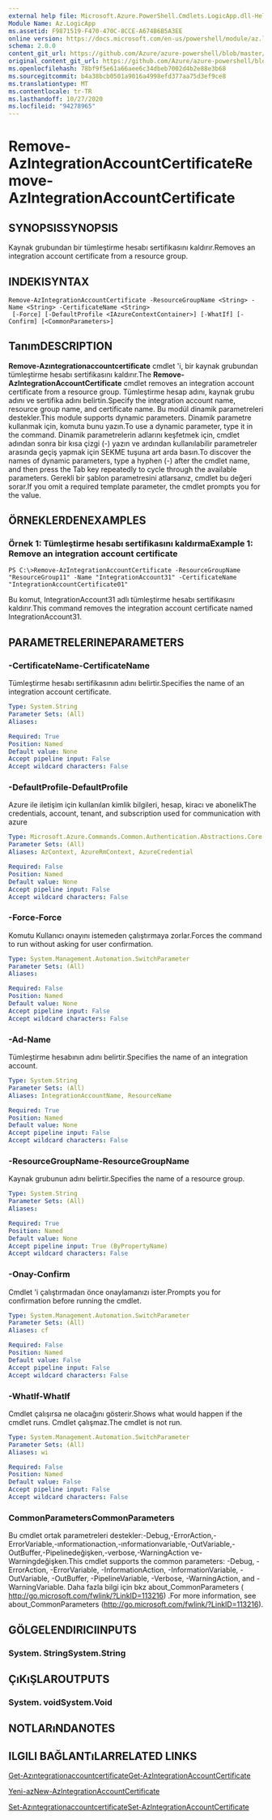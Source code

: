 ```yaml
---
external help file: Microsoft.Azure.PowerShell.Cmdlets.LogicApp.dll-Help.xml
Module Name: Az.LogicApp
ms.assetid: F9871519-F470-470C-8CCE-A674B6B5A3EE
online version: https://docs.microsoft.com/en-us/powershell/module/az.logicapp/remove-azintegrationaccountcertificate
schema: 2.0.0
content_git_url: https://github.com/Azure/azure-powershell/blob/master/src/LogicApp/LogicApp/help/Remove-AzIntegrationAccountCertificate.md
original_content_git_url: https://github.com/Azure/azure-powershell/blob/master/src/LogicApp/LogicApp/help/Remove-AzIntegrationAccountCertificate.md
ms.openlocfilehash: 78bf9f5e61a66aee6c34dbeb7002d4b2e88e3b68
ms.sourcegitcommit: b4a38bcb0501a9016a4998efd377aa75d3ef9ce8
ms.translationtype: MT
ms.contentlocale: tr-TR
ms.lasthandoff: 10/27/2020
ms.locfileid: "94278965"
---
```

# <span data-ttu-id="753cc-101">Remove-AzIntegrationAccountCertificate</span><span class="sxs-lookup"><span data-stu-id="753cc-101">Remove-AzIntegrationAccountCertificate</span></span>

## <span data-ttu-id="753cc-102">SYNOPSIS</span><span class="sxs-lookup"><span data-stu-id="753cc-102">SYNOPSIS</span></span>
<span data-ttu-id="753cc-103">Kaynak grubundan bir tümleştirme hesabı sertifikasını kaldırır.</span><span class="sxs-lookup"><span data-stu-id="753cc-103">Removes an integration account certificate from a resource group.</span></span>

## <span data-ttu-id="753cc-104">INDEKI</span><span class="sxs-lookup"><span data-stu-id="753cc-104">SYNTAX</span></span>

```
Remove-AzIntegrationAccountCertificate -ResourceGroupName <String> -Name <String> -CertificateName <String>
 [-Force] [-DefaultProfile <IAzureContextContainer>] [-WhatIf] [-Confirm] [<CommonParameters>]
```

## <span data-ttu-id="753cc-105">Tanım</span><span class="sxs-lookup"><span data-stu-id="753cc-105">DESCRIPTION</span></span>
<span data-ttu-id="753cc-106">**Remove-Azıntegrationaccountcertificate** cmdlet 'i, bir kaynak grubundan tümleştirme hesabı sertifikasını kaldırır.</span><span class="sxs-lookup"><span data-stu-id="753cc-106">The **Remove-AzIntegrationAccountCertificate** cmdlet removes an integration account certificate from a resource group.</span></span>
<span data-ttu-id="753cc-107">Tümleştirme hesap adını, kaynak grubu adını ve sertifika adını belirtin.</span><span class="sxs-lookup"><span data-stu-id="753cc-107">Specify the integration account name, resource group name, and certificate name.</span></span>
<span data-ttu-id="753cc-108">Bu modül dinamik parametreleri destekler.</span><span class="sxs-lookup"><span data-stu-id="753cc-108">This module supports dynamic parameters.</span></span>
<span data-ttu-id="753cc-109">Dinamik parametre kullanmak için, komuta bunu yazın.</span><span class="sxs-lookup"><span data-stu-id="753cc-109">To use a dynamic parameter, type it in the command.</span></span>
<span data-ttu-id="753cc-110">Dinamik parametrelerin adlarını keşfetmek için, cmdlet adından sonra bir kısa çizgi (-) yazın ve ardından kullanılabilir parametreler arasında geçiş yapmak için SEKME tuşuna art arda basın.</span><span class="sxs-lookup"><span data-stu-id="753cc-110">To discover the names of dynamic parameters, type a hyphen (-) after the cmdlet name, and then press the Tab key repeatedly to cycle through the available parameters.</span></span>
<span data-ttu-id="753cc-111">Gerekli bir şablon parametresini atlarsanız, cmdlet bu değeri sorar.</span><span class="sxs-lookup"><span data-stu-id="753cc-111">If you omit a required template parameter, the cmdlet prompts you for the value.</span></span>

## <span data-ttu-id="753cc-112">ÖRNEKLERDEN</span><span class="sxs-lookup"><span data-stu-id="753cc-112">EXAMPLES</span></span>

### <span data-ttu-id="753cc-113">Örnek 1: Tümleştirme hesabı sertifikasını kaldırma</span><span class="sxs-lookup"><span data-stu-id="753cc-113">Example 1: Remove an integration account certificate</span></span>
```
PS C:\>Remove-AzIntegrationAccountCertificate -ResourceGroupName "ResourceGroup11" -Name "IntegrationAccount31" -CertificateName "IntegrationAccountCertificate01"
```

<span data-ttu-id="753cc-114">Bu komut, IntegrationAccount31 adlı tümleştirme hesabı sertifikasını kaldırır.</span><span class="sxs-lookup"><span data-stu-id="753cc-114">This command removes the integration account certificate named IntegrationAccount31.</span></span>

## <span data-ttu-id="753cc-115">PARAMETRELERINE</span><span class="sxs-lookup"><span data-stu-id="753cc-115">PARAMETERS</span></span>

### <span data-ttu-id="753cc-116">-CertificateName</span><span class="sxs-lookup"><span data-stu-id="753cc-116">-CertificateName</span></span>
<span data-ttu-id="753cc-117">Tümleştirme hesabı sertifikasının adını belirtir.</span><span class="sxs-lookup"><span data-stu-id="753cc-117">Specifies the name of an integration account certificate.</span></span>

```yaml
Type: System.String
Parameter Sets: (All)
Aliases:

Required: True
Position: Named
Default value: None
Accept pipeline input: False
Accept wildcard characters: False
```

### <span data-ttu-id="753cc-118">-DefaultProfile</span><span class="sxs-lookup"><span data-stu-id="753cc-118">-DefaultProfile</span></span>
<span data-ttu-id="753cc-119">Azure ile iletişim için kullanılan kimlik bilgileri, hesap, kiracı ve abonelik</span><span class="sxs-lookup"><span data-stu-id="753cc-119">The credentials, account, tenant, and subscription used for communication with azure</span></span>

```yaml
Type: Microsoft.Azure.Commands.Common.Authentication.Abstractions.Core.IAzureContextContainer
Parameter Sets: (All)
Aliases: AzContext, AzureRmContext, AzureCredential

Required: False
Position: Named
Default value: None
Accept pipeline input: False
Accept wildcard characters: False
```

### <span data-ttu-id="753cc-120">-Force</span><span class="sxs-lookup"><span data-stu-id="753cc-120">-Force</span></span>
<span data-ttu-id="753cc-121">Komutu Kullanıcı onayını istemeden çalıştırmaya zorlar.</span><span class="sxs-lookup"><span data-stu-id="753cc-121">Forces the command to run without asking for user confirmation.</span></span>

```yaml
Type: System.Management.Automation.SwitchParameter
Parameter Sets: (All)
Aliases:

Required: False
Position: Named
Default value: None
Accept pipeline input: False
Accept wildcard characters: False
```

### <span data-ttu-id="753cc-122">-Ad</span><span class="sxs-lookup"><span data-stu-id="753cc-122">-Name</span></span>
<span data-ttu-id="753cc-123">Tümleştirme hesabının adını belirtir.</span><span class="sxs-lookup"><span data-stu-id="753cc-123">Specifies the name of an integration account.</span></span>

```yaml
Type: System.String
Parameter Sets: (All)
Aliases: IntegrationAccountName, ResourceName

Required: True
Position: Named
Default value: None
Accept pipeline input: False
Accept wildcard characters: False
```

### <span data-ttu-id="753cc-124">-ResourceGroupName</span><span class="sxs-lookup"><span data-stu-id="753cc-124">-ResourceGroupName</span></span>
<span data-ttu-id="753cc-125">Kaynak grubunun adını belirtir.</span><span class="sxs-lookup"><span data-stu-id="753cc-125">Specifies the name of a resource group.</span></span>

```yaml
Type: System.String
Parameter Sets: (All)
Aliases:

Required: True
Position: Named
Default value: None
Accept pipeline input: True (ByPropertyName)
Accept wildcard characters: False
```

### <span data-ttu-id="753cc-126">-Onay</span><span class="sxs-lookup"><span data-stu-id="753cc-126">-Confirm</span></span>
<span data-ttu-id="753cc-127">Cmdlet 'i çalıştırmadan önce onaylamanızı ister.</span><span class="sxs-lookup"><span data-stu-id="753cc-127">Prompts you for confirmation before running the cmdlet.</span></span>

```yaml
Type: System.Management.Automation.SwitchParameter
Parameter Sets: (All)
Aliases: cf

Required: False
Position: Named
Default value: False
Accept pipeline input: False
Accept wildcard characters: False
```

### <span data-ttu-id="753cc-128">-WhatIf</span><span class="sxs-lookup"><span data-stu-id="753cc-128">-WhatIf</span></span>
<span data-ttu-id="753cc-129">Cmdlet çalışırsa ne olacağını gösterir.</span><span class="sxs-lookup"><span data-stu-id="753cc-129">Shows what would happen if the cmdlet runs.</span></span>
<span data-ttu-id="753cc-130">Cmdlet çalışmaz.</span><span class="sxs-lookup"><span data-stu-id="753cc-130">The cmdlet is not run.</span></span>

```yaml
Type: System.Management.Automation.SwitchParameter
Parameter Sets: (All)
Aliases: wi

Required: False
Position: Named
Default value: False
Accept pipeline input: False
Accept wildcard characters: False
```

### <span data-ttu-id="753cc-131">CommonParameters</span><span class="sxs-lookup"><span data-stu-id="753cc-131">CommonParameters</span></span>
<span data-ttu-id="753cc-132">Bu cmdlet ortak parametreleri destekler:-Debug,-ErrorAction,-ErrorVariable,-ınformationaction,-ınformationvariable,-OutVariable,-OutBuffer,-Pipelinedeğişken,-verbose,-WarningAction ve-Warningdeğişken.</span><span class="sxs-lookup"><span data-stu-id="753cc-132">This cmdlet supports the common parameters: -Debug, -ErrorAction, -ErrorVariable, -InformationAction, -InformationVariable, -OutVariable, -OutBuffer, -PipelineVariable, -Verbose, -WarningAction, and -WarningVariable.</span></span> <span data-ttu-id="753cc-133">Daha fazla bilgi için bkz about_CommonParameters ( http://go.microsoft.com/fwlink/?LinkID=113216) .</span><span class="sxs-lookup"><span data-stu-id="753cc-133">For more information, see about_CommonParameters (http://go.microsoft.com/fwlink/?LinkID=113216).</span></span>

## <span data-ttu-id="753cc-134">GÖLGELENDIRICI</span><span class="sxs-lookup"><span data-stu-id="753cc-134">INPUTS</span></span>

### <span data-ttu-id="753cc-135">System. String</span><span class="sxs-lookup"><span data-stu-id="753cc-135">System.String</span></span>

## <span data-ttu-id="753cc-136">ÇıKıŞLAR</span><span class="sxs-lookup"><span data-stu-id="753cc-136">OUTPUTS</span></span>

### <span data-ttu-id="753cc-137">System. void</span><span class="sxs-lookup"><span data-stu-id="753cc-137">System.Void</span></span>

## <span data-ttu-id="753cc-138">NOTLARıNDA</span><span class="sxs-lookup"><span data-stu-id="753cc-138">NOTES</span></span>

## <span data-ttu-id="753cc-139">ILGILI BAĞLANTıLAR</span><span class="sxs-lookup"><span data-stu-id="753cc-139">RELATED LINKS</span></span>

[<span data-ttu-id="753cc-140">Get-Azıntegrationaccountcertificate</span><span class="sxs-lookup"><span data-stu-id="753cc-140">Get-AzIntegrationAccountCertificate</span></span>](./Get-AzIntegrationAccountCertificate.md)

[<span data-ttu-id="753cc-141">Yeni-az</span><span class="sxs-lookup"><span data-stu-id="753cc-141">New-AzIntegrationAccountCertificate</span></span>](./New-AzIntegrationAccountCertificate.md)

[<span data-ttu-id="753cc-142">Set-Azıntegrationaccountcertificate</span><span class="sxs-lookup"><span data-stu-id="753cc-142">Set-AzIntegrationAccountCertificate</span></span>](./Set-AzIntegrationAccountCertificate.md)


